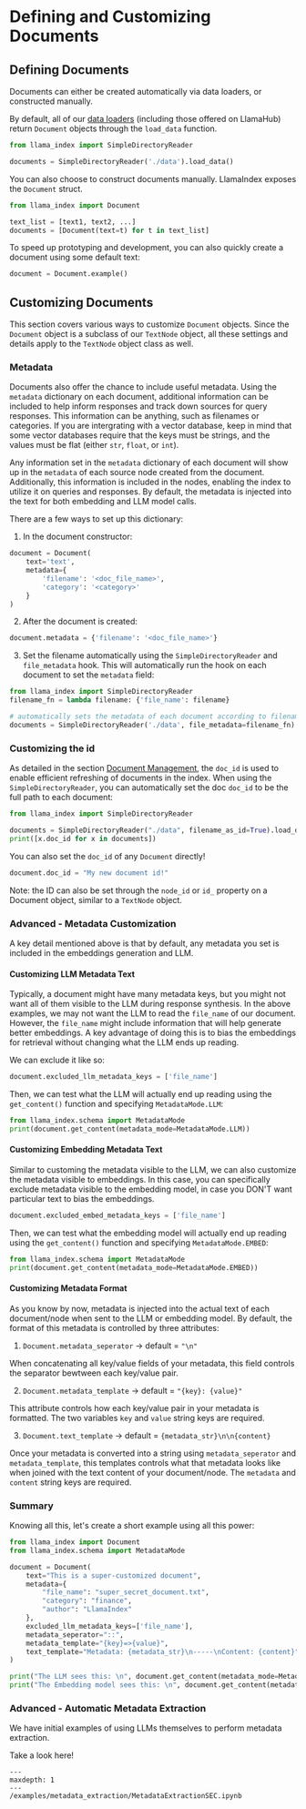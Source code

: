 # Defining and Customizing Documents


## Defining Documents

Documents can either be created automatically via data loaders, or constructed manually.

By default, all of our [data loaders](/core_modules/data_modules/connector/root.md) (including those offered on LlamaHub) return `Document` objects through the `load_data` function.

```python
from llama_index import SimpleDirectoryReader

documents = SimpleDirectoryReader('./data').load_data()
```

You can also choose to construct documents manually. LlamaIndex exposes the `Document` struct.

```python
from llama_index import Document

text_list = [text1, text2, ...]
documents = [Document(text=t) for t in text_list]
```

To speed up prototyping and development, you can also quickly create a document using some default text:

```python
document = Document.example()
```

## Customizing Documents

This section covers various ways to customize `Document` objects. Since the `Document` object is a subclass of our `TextNode` object, all these settings and details apply to the `TextNode` object class as well.

### Metadata

Documents also offer the chance to include useful metadata. Using the `metadata` dictionary on each document, additional information can be included to help inform responses and track down sources for query responses. This information can be anything, such as filenames or categories. If you are intergrating with a vector database, keep in mind that some vector databases require that the keys must be strings, and the values must be flat (either `str`, `float`, or `int`).

Any information set in the `metadata` dictionary of each document will show up in the `metadata` of each source node created from the document. Additionally, this information is included in the nodes, enabling the index to utilize it on queries and responses. By default, the metadata is injected into the text for both embedding and LLM model calls.

There are a few ways to set up this dictionary:

1. In the document constructor:

```python
document = Document(
    text='text',
    metadata={
        'filename': '<doc_file_name>',
        'category': '<category>'
    }
)
```

2. After the document is created:

```python
document.metadata = {'filename': '<doc_file_name>'}
```

3. Set the filename automatically using the `SimpleDirectoryReader` and `file_metadata` hook. This will automatically run the hook on each document to set the `metadata` field:

```python
from llama_index import SimpleDirectoryReader
filename_fn = lambda filename: {'file_name': filename}

# automatically sets the metadata of each document according to filename_fn
documents = SimpleDirectoryReader('./data', file_metadata=filename_fn).load_data()
```

### Customizing the id

As detailed in the section [Document Management](../index/document_management.md), the `doc_id` is used to enable efficient refreshing of documents in the index. When using the `SimpleDirectoryReader`, you can automatically set the doc `doc_id` to be the full path to each document:

```python
from llama_index import SimpleDirectoryReader

documents = SimpleDirectoryReader("./data", filename_as_id=True).load_data()
print([x.doc_id for x in documents])
```

You can also set the `doc_id` of any `Document` directly!

```python
document.doc_id = "My new document id!"
```

Note: the ID can also be set through the `node_id` or `id_` property on a Document object, similar to a `TextNode` object.

### Advanced - Metadata Customization

A key detail mentioned above is that by default, any metadata you set is included in the embeddings generation and LLM.

#### Customizing LLM Metadata Text

Typically, a document might have many metadata keys, but you might not want all of them visible to the LLM during response synthesis. In the above examples, we may not want the LLM to read the `file_name` of our document. However, the `file_name` might include information that will help generate better embeddings. A key advantage of doing this is to bias the embeddings for retrieval without changing what the LLM ends up reading.

We can exclude it like so:

```python
document.excluded_llm_metadata_keys = ['file_name']
```

Then, we can test what the LLM will actually end up reading using the `get_content()` function and specifying `MetadataMode.LLM`:

```python
from llama_index.schema import MetadataMode
print(document.get_content(metadata_mode=MetadataMode.LLM))
```

#### Customizing Embedding Metadata Text

Similar to customing the metadata visible to the LLM, we can also customize the metadata visible to embeddings. In this case, you can specifically exclude metadata visible to the embedding model, in case you DON'T want particular text to bias the embeddings.

```python
document.excluded_embed_metadata_keys = ['file_name']
```

Then, we can test what the embedding model will actually end up reading using the `get_content()` function and specifying `MetadataMode.EMBED`:

```python
from llama_index.schema import MetadataMode
print(document.get_content(metadata_mode=MetadataMode.EMBED))
```

#### Customizing Metadata Format

As you know by now, metadata is injected into the actual text of each document/node when sent to the LLM or embedding model. By default, the format of this metadata is controlled by three attributes:

1. `Document.metadata_seperator` -> default = `"\n"`

When concatenating all key/value fields of your metadata, this field controls the separator bewtween each key/value pair.

2. `Document.metadata_template` -> default = `"{key}: {value}"`

This attribute controls how each key/value pair in your metadata is formatted. The two variables `key` and `value` string keys are required.

3. `Document.text_template` -> default = `{metadata_str}\n\n{content}`

Once your metadata is converted into a string using `metadata_seperator` and `metadata_template`, this templates controls what that metadata looks like when joined with the text content of your document/node. The `metadata` and `content` string keys are required.

### Summary

Knowing all this, let's create a short example using all this power:

```python
from llama_index import Document
from llama_index.schema import MetadataMode

document = Document(
    text="This is a super-customized document",
    metadata={
        "file_name": "super_secret_document.txt",
        "category": "finance",
        "author": "LlamaIndex"
    },
    excluded_llm_metadata_keys=['file_name'],
    metadata_seperator="::",
    metadata_template="{key}=>{value}",
    text_template="Metadata: {metadata_str}\n-----\nContent: {content}",
)

print("The LLM sees this: \n", document.get_content(metadata_mode=MetadataMode.LLM))
print("The Embedding model sees this: \n", document.get_content(metadata_mode=MetadataMode.EMBED))
```


### Advanced - Automatic Metadata Extraction

We have initial examples of using LLMs themselves to perform metadata extraction.

Take a look here!

```{toctree}
---
maxdepth: 1
---
/examples/metadata_extraction/MetadataExtractionSEC.ipynb
```
